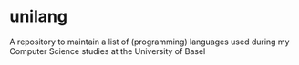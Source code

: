 # unilang
A repository to maintain a list of (programming) languages used during my Computer Science studies at the University of Basel
